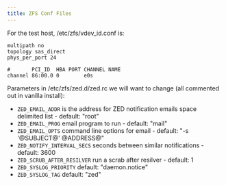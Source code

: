 ```yaml
---
title: ZFS Conf Files
---
```


For the test host, /etc/zfs/vdev_id.conf is:
```
multipath no
topology sas_direct
phys_per_port 24

#       PCI_ID  HBA PORT CHANNEL NAME
channel 86:00.0 0        e0s
```

Parameters in /etc/zfs/zed.d/zed.rc we will want to change (all commented out in vanilla install):
- `ZED_EMAIL_ADDR` is the address for ZED notification emails space delimited list - default: "root"
- `ZED_EMAIL_PROG` email program to run - default: "mail"
- `ZED_EMAIL_OPTS` command line options for email - default: "-s '@SUBJECT@' @ADDRESS@"
- `ZED_NOTIFY_INTERVAL_SECS` seconds between similar notifications - default: 3600
- `ZED_SCRUB_AFTER_RESILVER` run a scrab after resilver - default: 1
- `ZED_SYSLOG_PRIORITY` default: "daemon.notice"
- `ZED_SYSLOG_TAG` default: "zed"

